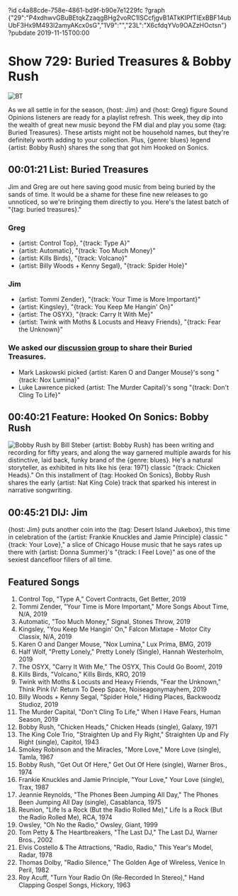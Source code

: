 ?id c4a88cde-758e-4861-bd9f-b90e7e1229fc
?graph {"29":"P4xdhwvGBuBEtqkZzaqgBHg2voRC1lSCcfjgvB1ATkKIPfTIExBBF14ubUbF3Hx9M493l2amyAKcx0sG","1V9":"","23L":"X6cfdqYVo9OAZzHOctsn"}
?pubdate 2019-11-15T00:00

# Show 729: Buried Treasures & Bobby Rush

![BT](https://static.soundopinions.org/images/2019/bt_4.jpg)

As we all settle in for the season, {host: Jim} and {host: Greg} figure Sound Opinions listeners are ready for a playlist refresh. This week, they dip into the wealth of great new music beyond the FM dial and play you some {tag: Buried Treasures}. These artists might not be household names, but they're definitely worth adding to your collection. Plus, {genre: blues} legend {artist: Bobby Rush} shares the song that got him Hooked on Sonics.


## 00:01:21 List: Buried Treasures
Jim and Greg are out here saving good music from being buried by the sands of time. It would be a shame for these fine new releases to go unnoticed, so we're bringing them directly to you. Here's the latest batch of "{tag: buried treasures}." 

### Greg
- {artist: Control Top}, "{track: Type A}"
- {artist: Automatic}, "{track: Too Much Money}"
- {artist: Kills Birds}, "{track: Volcano}"
- {artist: Billy Woods + ​Kenny Segal}, "{track: Spider Hole}"

### Jim
- {artist: Tommi Zender}, "{track: Your Time is More Important}"
- {artist: Kingsley}, "{track: You Keep Me Hangin' On}"
- {artist: The OSYX}, "{track: Carry It With Me}"
- {artist: Twink with Moths & Locusts and Heavy Friends}, "{track: Fear the Unknown}"

### We asked our [discussion group](https://www.facebook.com/groups/370085227250935/) to share their Buried Treasures. 
- Mark Laskowski picked {artist: Karen O and Danger Mouse}'s song "{track: Nox Lumina}"
- Luke Lawrence picked {artist: The Murder Capital}'s song "{track: Don't Cling To Life}"


## 00:40:21 Feature: Hooked On Sonics: Bobby Rush
![Bobby Rush by Bill Steber](https://static.soundopinions.org/assets/729/1V90.jpg)
{artist: Bobby Rush} has been writing and recording for fifty years, and along the way garnered multiple awards for his distinctive, laid back, funky brand of the {genre: blues}. He's a natural storyteller, as exhibited in hits like his {era: 1971} classic "{track: Chicken Heads}."  On this installment of {tag: Hooked On Sonics}, Bobby Rush shares the early {artist: Nat King Cole} track that sparked his interest in narrative songwriting. 

## 00:45:21 DIJ: Jim
{host: Jim} puts another coin into the {tag: Desert Island Jukebox}, this time in celebration of the {artist: Frankie Knuckles and Jamie Principle} classic "{track: Your Love}," a slice of Chicago House music that he says rates up there with {artist: Donna Summer}'s "{track: I Feel Love}" as one of the sexiest dancefloor fillers of all time.

## Featured Songs
1. Control Top, "Type A," Covert Contracts, Get Better, 2019
1. Tommi Zender, "Your Time is More Important," More Songs About Time, N/A, 2019
1. Automatic, "Too Much Money," Signal, Stones Throw, 2019
1. Kingsley, "You Keep Me Hangin' On," Falcon Mixtape - Motor City Classix, N/A, 2019
1. Karen O and Danger Mouse, "Nox Lumina," Lux Prima, BMG, 2019
1. Half Wolf, "Pretty Lonely," Pretty Lonely (Single), Hannah Westerholm, 2019
1. The OSYX, "Carry It With Me," The OSYX, This Could Go Boom!, 2019
1. Kills Birds, "Volcano," Kills Birds, KRO, 2019
1. Twink with Moths & Locusts and Heavy Friends, "Fear the Unknown," Think Pink IV: Return To Deep Space, Noiseagonymayhem, 2019
1. Billy Woods + ​Kenny Segal, "Spider Hole," Hiding Places, Backwoodz Studioz, 2019
1. The Murder Capital, "Don't Cling To Life," When I Have Fears, Human Season, 2019
1. Bobby Rush, "Chicken Heads," Chicken Heads (single), Galaxy, 1971
1. The King Cole Trio, "Straighten Up and Fly Right," Straighten Up and Fly Right (single), Capitol, 1943
1. Smokey Robinson and the Miracles, "More Love," More Love (single), Tamla, 1967
1. Bobby Rush, "Get Out Of Here," Get Out Of Here (single), Warner Bros., 1974
1. Frankie Knuckles and Jamie Principle, "Your Love," Your Love (single), Trax, 1987
1. Jeannie Reynolds, "The Phones Been Jumping All Day," The Phones Been Jumping All Day (single), Casablanca, 1975
1. Reunion, "Life Is a Rock (But the Radio Rolled Me)," Life Is a Rock (But the Radio Rolled Me), RCA, 1974
1. Owsley, "Oh No the Radio," Owsley, Giant, 1999
1. Tom Petty & The Heartbreakers, "The Last DJ," The Last DJ, Warner Bros., 2002
1. Elvis Costello & The Attractions, "Radio, Radio," This Year's Model, Radar, 1978
1. Thomas Dolby, "Radio Silence," The Golden Age of Wireless, Venice In Peril, 1982
1. Roy Acuff, "Turn Your Radio On (Re-Recorded In Stereo)," Hand Clapping Gospel Songs, Hickory, 1963
